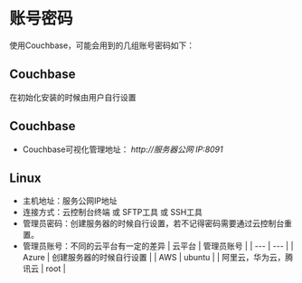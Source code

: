 # 账号密码

使用Couchbase，可能会用到的几组账号密码如下：

## Couchbase

在初始化安装的时候由用户自行设置

## Couchbase

* Couchbase可视化管理地址： *http://服务器公网 IP:8091*

## Linux

* 主机地址：服务公网IP地址
* 连接方式：云控制台终端 或 SFTP工具 或 SSH工具
* 管理员密码：创建服务器的时候自行设置，若不记得密码需要通过云控制台重置。
* 管理员账号：不同的云平台有一定的差异
   |  云平台   |  管理员账号   |
   | --- | --- |
   |  Azure   |  创建服务器的时候自行设置   |
   |  AWS   |  ubuntu   |
   |  阿里云，华为云，腾讯云   |  root   |